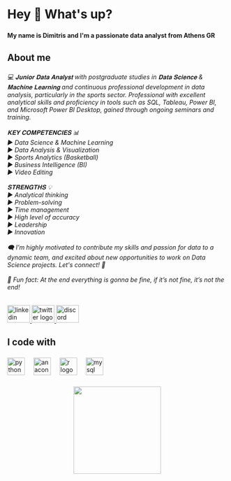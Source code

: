 <h1 align="left">Hey 👋 What's up?</h1>

###

<h4 align="left">My name is  Dimitris and I'm a passionate data analyst from Athens GR</h4>

###

<h2 align="left">About me</h2>

###

<h6 align="left">💻 𝐉𝐮𝐧𝐢𝐨𝐫 𝐃𝐚𝐭𝐚 𝐀𝐧𝐚𝐥𝐲𝐬𝐭 with postgraduate studies in 𝐃𝐚𝐭𝐚 𝐒𝐜𝐢𝐞𝐧𝐜𝐞 & 𝐌𝐚𝐜𝐡𝐢𝐧𝐞 𝐋𝐞𝐚𝐫𝐧𝐢𝐧𝐠 and continuous professional development in data analysis, particularly in the sports sector. Professional with excellent analytical skills and proficiency in tools such as SQL, Tableau, Power BI, and Microsoft Power BI Desktop, gained through ongoing seminars and training.<br><br>𝐊𝐄𝐘 𝐂𝐎𝐌𝐏𝐄𝐓𝐄𝐍𝐂𝐈𝐄𝐒 📊<br>► Data Science & Machine Learning <br>► Data Analysis & Visualization<br>► Sports Analytics (Basketball)<br>► Business Intelligence (BI)<br>► Video Editing <br><br>𝐒𝐓𝐑𝐄𝐍𝐆𝐓𝐇𝐒 💡<br>► Analytical thinking<br>► Problem-solving<br>► Time management<br>► High level of accuracy<br>► Leadership<br>► Innovation <br><br>🗨️ I’m highly motivated to contribute my skills and passion for data to a dynamic team, and excited about new opportunities to work on Data Science projects. Let's connect! 🚀<br><br>🎲 Fun fact: At the end everything is gonna be fine, if it’s not fine, it’s not the end!</h6>

###

<div align="left">
  <a href="https://www.linkedin.com/in/dimitrios-vamvakas-7057031b6/" target="_blank">
    <img src="https://raw.githubusercontent.com/maurodesouza/profile-readme-generator/master/src/assets/icons/social/linkedin/default.svg" width="52" height="40" alt="linkedin logo"  />
  </a>
  <a href="https://twitter.com/vamvakas_dim" target="_blank">
    <img src="https://raw.githubusercontent.com/maurodesouza/profile-readme-generator/master/src/assets/icons/social/twitter/default.svg" width="52" height="40" alt="twitter logo"  />
  </a>
  <a href="dimitrisvamvakas" target="_blank">
    <img src="https://raw.githubusercontent.com/maurodesouza/profile-readme-generator/master/src/assets/icons/social/discord/default.svg" width="52" height="40" alt="discord logo"  />
  </a>
</div>

###

<h2 align="left">I code with</h2>

###

<div align="left">
  <img src="https://cdn.jsdelivr.net/gh/devicons/devicon/icons/python/python-original.svg" height="40" alt="python logo"  />
  <img width="12" />
  <img src="https://cdn.jsdelivr.net/gh/devicons/devicon/icons/anaconda/anaconda-original.svg" height="40" alt="anaconda logo"  />
  <img width="12" />
  <img src="https://cdn.jsdelivr.net/gh/devicons/devicon/icons/r/r-original.svg" height="40" alt="r logo"  />
  <img width="12" />
  <img src="https://cdn.jsdelivr.net/gh/devicons/devicon/icons/mysql/mysql-original.svg" height="40" alt="mysql logo"  />
</div>

###

<div align="center">
  <img height="200" src="https://www.shutterstock.com/image-vector/just-code-it-funny-programmer-600nw-2235329469.jpg"  />
</div>

###
